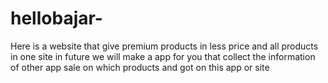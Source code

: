 # hellobajar-
Here is a website that give premium products in less price and all products in one site in future we will make a app for you that collect the information of other app sale on which products  and got on this app or site
